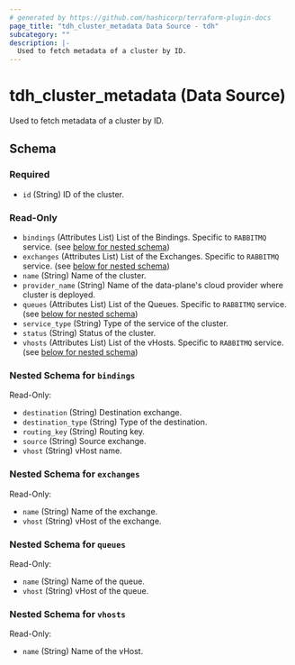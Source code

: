```yaml
---
# generated by https://github.com/hashicorp/terraform-plugin-docs
page_title: "tdh_cluster_metadata Data Source - tdh"
subcategory: ""
description: |-
  Used to fetch metadata of a cluster by ID.
---
```


# tdh_cluster_metadata (Data Source)

Used to fetch metadata of a cluster by ID.



<!-- schema generated by tfplugindocs -->
## Schema

### Required

- `id` (String) ID of the cluster.

### Read-Only

- `bindings` (Attributes List) List of the Bindings. Specific to `RABBITMQ` service. (see [below for nested schema](#nestedatt--bindings))
- `exchanges` (Attributes List) List of the Exchanges. Specific to `RABBITMQ` service. (see [below for nested schema](#nestedatt--exchanges))
- `name` (String) Name of the cluster.
- `provider_name` (String) Name of the data-plane's cloud provider where cluster is deployed.
- `queues` (Attributes List) List of the Queues. Specific to `RABBITMQ` service. (see [below for nested schema](#nestedatt--queues))
- `service_type` (String) Type of the service of the cluster.
- `status` (String) Status of the cluster.
- `vhosts` (Attributes List) List of the vHosts. Specific to `RABBITMQ` service. (see [below for nested schema](#nestedatt--vhosts))

<a id="nestedatt--bindings"></a>
### Nested Schema for `bindings`

Read-Only:

- `destination` (String) Destination exchange.
- `destination_type` (String) Type of the destination.
- `routing_key` (String) Routing key.
- `source` (String) Source exchange.
- `vhost` (String) vHost name.


<a id="nestedatt--exchanges"></a>
### Nested Schema for `exchanges`

Read-Only:

- `name` (String) Name of the exchange.
- `vhost` (String) vHost of the exchange.


<a id="nestedatt--queues"></a>
### Nested Schema for `queues`

Read-Only:

- `name` (String) Name of the queue.
- `vhost` (String) vHost of the queue.


<a id="nestedatt--vhosts"></a>
### Nested Schema for `vhosts`

Read-Only:

- `name` (String) Name of the vHost.


